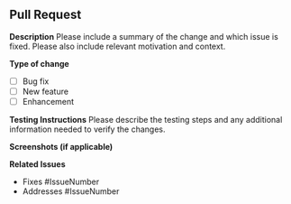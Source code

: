## Pull Request

**Description**
Please include a summary of the change and which issue is fixed. Please also include relevant motivation and context.

**Type of change**
- [ ] Bug fix
- [ ] New feature
- [ ] Enhancement

**Testing Instructions**
Please describe the testing steps and any additional information needed to verify the changes.

**Screenshots (if applicable)**

**Related Issues**
- Fixes #IssueNumber
- Addresses #IssueNumber
